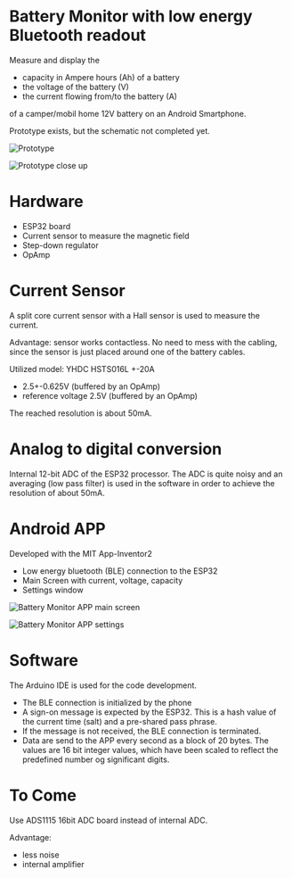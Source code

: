 Battery Monitor with low energy Bluetooth readout
=================================================
Measure and display the 
- capacity in Ampere hours (Ah) of a battery
- the voltage of the battery (V)
- the current flowing from/to the battery (A)

of a camper/mobil home 12V battery on an Android Smartphone.

Prototype exists, but the schematic not completed yet.

![Prototype](images/prototype_w_sensor_2000px.jpg?raw=true "Prototype of the Battery Monitor")<!-- .element width="20%" -->

![Prototype close up](images/prototype_labeled_2000px.jpg?raw=true "Prototype of the Battery Monitor (close up)")<!-- .element width="20%" -->


Hardware
========
- ESP32 board
- Current sensor to measure the magnetic field 
- Step-down regulator 
- OpAmp

Current Sensor
==============
A split core current sensor with a Hall sensor is used to measure the current.

Advantage: sensor works contactless. No need to mess with the cabling, since the sensor is just placed around one of the battery cables.

Utilized model: YHDC HSTS016L +-20A
- 2.5+-0.625V (buffered by an OpAmp) 
- reference voltage 2.5V (buffered by an OpAmp) 

The reached resolution is about 50mA.

Analog to digital conversion
============================
Internal 12-bit ADC of the ESP32 processor. The ADC is quite noisy and an averaging (low pass filter) is used in the software 
in order to achieve the resolution of about 50mA.

Android APP
===========
Developed with the MIT App-Inventor2
- Low energy bluetooth (BLE) connection to the ESP32
- Main Screen with current, voltage, capacity
- Settings window 

![Battery Monitor APP main screen](images/app_main.png?raw=true "Battery Monitor APP - main screen")<!-- .element width="300px" -->

![Battery Monitor APP settings](images/app_settings.png "Battery Monitor APP - settings")<!-- .element width="300px" -->


Software
========
The Arduino IDE is used for the code development.

- The BLE connection is initialized by the phone
- A sign-on message is expected by the ESP32. This is a hash value of the current time (salt) and a pre-shared pass phrase. 
- If the message is not received, the BLE connection is terminated.
- Data are send to the APP every second as a block of 20 bytes. The values are 16 bit integer values, which have been scaled to reflect the predefined number og significant digits. 

To Come
=======
Use ADS1115 16bit ADC board instead of internal ADC.

Advantage:
- less noise
- internal amplifier
